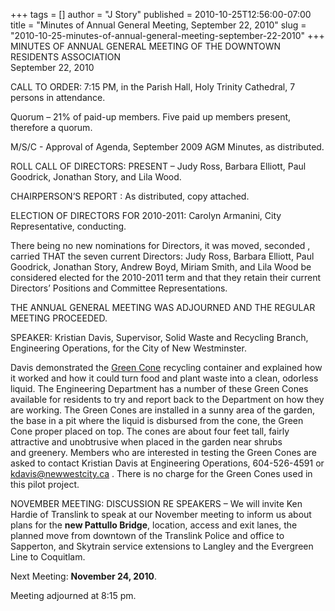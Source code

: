 +++
tags = []
author = "J Story"
published = 2010-10-25T12:56:00-07:00
title = "Minutes of Annual General Meeting, September 22, 2010"
slug = "2010-10-25-minutes-of-annual-general-meeting-september-22-2010"
+++
MINUTES OF ANNUAL GENERAL MEETING OF THE DOWNTOWN RESIDENTS
ASSOCIATION  
September 22, 2010  
  
CALL TO ORDER: 7:15 PM, in the Parish Hall, Holy Trinity Cathedral, 7
persons in attendance.  
  
Quorum – 21% of paid-up members. Five paid up members present, therefore
a quorum.  
  
M/S/C - Approval of Agenda, September 2009 AGM Minutes, as
distributed.  
  
ROLL CALL OF DIRECTORS: PRESENT – Judy Ross, Barbara Elliott, Paul
Goodrick, Jonathan Story, and Lila Wood.  
  
CHAIRPERSON’S REPORT : As distributed, copy attached.  
  
ELECTION OF DIRECTORS FOR 2010-2011: Carolyn Armanini, City
Representative, conducting.  
  
There being no new nominations for Directors, it was moved, seconded ,
carried THAT the seven current Directors: Judy Ross, Barbara Elliott,
Paul Goodrick, Jonathan Story, Andrew Boyd, Miriam Smith, and Lila Wood
be considered elected for the 2010-2011 term and that they retain
their current Directors’ Positions and Committee Representations.  
  
THE ANNUAL GENERAL MEETING WAS ADJOURNED AND THE REGULAR MEETING
PROCEEDED.  
  
SPEAKER: Kristian Davis, Supervisor, Solid Waste and Recycling Branch,
Engineering Operations, for the City of New Westminster.  
  
Davis demonstrated the [Green
Cone](http://www.bclocalnews.com/greater_vancouver/newwestminsternewsleader/news/102188919.html)
recycling container and explained how it worked and how it could turn
food and plant waste into a clean, odorless liquid. The Engineering
Department has a number of these Green Cones available for residents to
try and report back to the Department on how they are working. The Green
Cones are installed in a sunny area of the garden, the base in a pit
where the liquid is disbursed from the cone, the Green Cone proper
placed on top. The cones are about four feet tall, fairly attractive and
unobtrusive when placed in the garden near shrubs and greenery. Members
who are interested in testing the Green Cones are asked to contact
Kristian Davis at Engineering Operations, 604-526-4591 or
kdavis@newwestcity.ca . There is no charge for the Green Cones used in
this pilot project.  
  
NOVEMBER MEETING: DISCUSSION RE SPEAKERS – We will invite Ken Hardie of
Translink to speak at our November meeting to inform us about plans for
the **new Pattullo Bridge**, location, access and exit lanes, the
planned move from downtown of the Translink Police and office to
Sapperton, and Skytrain service extensions to Langley and the Evergreen
Line to Coquitlam.  
  
Next Meeting: **November 24, 2010**.  
  
Meeting adjourned at 8:15 pm.
